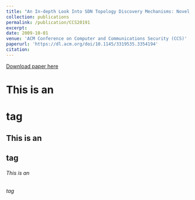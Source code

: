 ```yaml
---
title: "An In-depth Look Into SDN Topology Discovery Mechanisms: Novel Attacks and Practical Countermeasures"
collection: publications
permalink: /publication/CCS20191
excerpt:
date: 2009-10-01
venue: 'ACM Conference on Computer and Communications Security (CCS)'
paperurl: 'https://dl.acm.org/doi/10.1145/3319535.3354194'
citation:
---
```


[Download paper here](http://academicpages.github.io/files/paper1.pdf)

# This is an <h1> tag

## This is an <h2> tag

###### This is an <h6> tag
